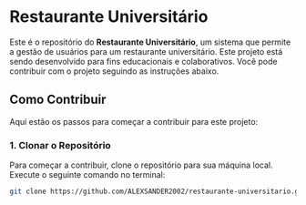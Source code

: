 # Restaurante Universitário

Este é o repositório do **Restaurante Universitário**, um sistema que permite a gestão de usuários para um restaurante universitário. Este projeto está sendo desenvolvido para fins educacionais e colaborativos. Você pode contribuir com o projeto seguindo as instruções abaixo.

## Como Contribuir

Aqui estão os passos para começar a contribuir para este projeto:

### 1. **Clonar o Repositório**

Para começar a contribuir, clone o repositório para sua máquina local. Execute o seguinte comando no terminal:

```bash
git clone https://github.com/ALEXSANDER2002/restaurante-universitario.git
